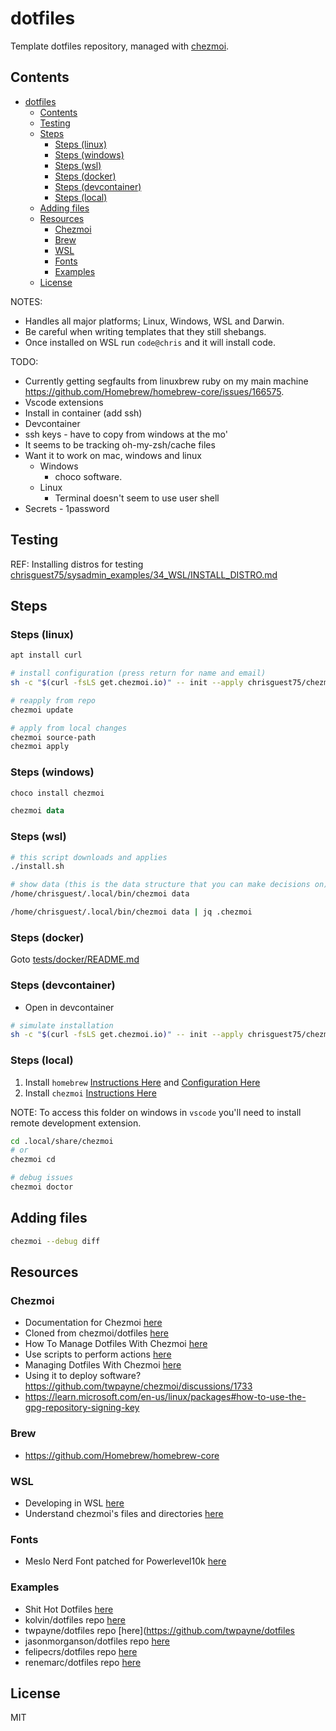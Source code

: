 # dotfiles

Template dotfiles repository, managed with [chezmoi](https://chezmoi.io/).

## Contents

- [dotfiles](#dotfiles)
  - [Contents](#contents)
  - [Testing](#testing)
  - [Steps](#steps)
    - [Steps (linux)](#steps-linux)
    - [Steps (windows)](#steps-windows)
    - [Steps (wsl)](#steps-wsl)
    - [Steps (docker)](#steps-docker)
    - [Steps (devcontainer)](#steps-devcontainer)
    - [Steps (local)](#steps-local)
  - [Adding files](#adding-files)
  - [Resources](#resources)
    - [Chezmoi](#chezmoi)
    - [Brew](#brew)
    - [WSL](#wsl)
    - [Fonts](#fonts)
    - [Examples](#examples)
  - [License](#license)

NOTES:

* Handles all major platforms; Linux, Windows, WSL and Darwin.
* Be careful when writing templates that they still shebangs.  
* Once installed on WSL run `code@chris` and it will install code.  

TODO:

* Currently getting segfaults from linuxbrew ruby on my main machine https://github.com/Homebrew/homebrew-core/issues/166575.  
* Vscode extensions
* Install in container (add ssh)
* Devcontainer
* ssh keys - have to copy from windows at the mo'
* It seems to be tracking oh-my-zsh/cache files
* Want it to work on mac, windows and linux
  * Windows
    * choco software.
  * Linux
    * Terminal doesn't seem to use user shell
* Secrets - 1password

## Testing

REF: Installing distros for testing [chrisguest75/sysadmin_examples/34_WSL/INSTALL_DISTRO.md](https://github.com/chrisguest75/sysadmin_examples/blob/master/34_WSL/INSTALL_DISTRO.md)  

## Steps

### Steps (linux)

```sh
apt install curl

# install configuration (press return for name and email)
sh -c "$(curl -fsLS get.chezmoi.io)" -- init --apply chrisguest75/chezmoi_dotfiles

# reapply from repo
chezmoi update

# apply from local changes
chezmoi source-path
chezmoi apply 
```

### Steps (windows)

```powershell
choco install chezmoi

chezmoi data
```

### Steps (wsl)

```sh
# this script downloads and applies
./install.sh

# show data (this is the data structure that you can make decisions on)
/home/chrisguest/.local/bin/chezmoi data

/home/chrisguest/.local/bin/chezmoi data | jq .chezmoi
```

### Steps (docker)

Goto [tests/docker/README.md](./tests/docker/README.md)  

### Steps (devcontainer)

* Open in devcontainer  

```sh
# simulate installation
sh -c "$(curl -fsLS get.chezmoi.io)" -- init --apply chrisguest75/chezmoi_dotfiles
```

### Steps (local)

1) Install `homebrew` [Instructions Here](https://brew.sh/
) and [Configuration Here](https://docs.brew.sh/Homebrew-on-Linux)  
1) Install `chezmoi` [Instructions Here](https://www.chezmoi.io/install/)  

NOTE: To access this folder on windows in `vscode` you'll need to install remote development extension.  

```sh
cd .local/share/chezmoi
# or
chezmoi cd

# debug issues
chezmoi doctor
```

## Adding files

```sh
chezmoi --debug diff
```

## Resources

### Chezmoi

* Documentation for Chezmoi [here](https://www.chezmoi.io/)  
* Cloned from chezmoi/dotfiles [here](https://github.com/chezmoi/dotfiles)
* How To Manage Dotfiles With Chezmoi [here](https://jerrynsh.com/how-to-manage-dotfiles-with-chezmoi/)
* Use scripts to perform actions [here](https://www.chezmoi.io/user-guide/use-scripts-to-perform-actions/) 
* Managing Dotfiles With Chezmoi [here](https://budimanjojo.com/2021/12/13/managing-dotfiles-with-chezmoi/)
* Using it to deploy software? https://github.com/twpayne/chezmoi/discussions/1733
* https://learn.microsoft.com/en-us/linux/packages#how-to-use-the-gpg-repository-signing-key

### Brew

* https://github.com/Homebrew/homebrew-core

### WSL

* Developing in WSL [here](https://code.visualstudio.com/docs/remote/wsl)
* Understand chezmoi's files and directories [here](https://www.chezmoi.io/user-guide/setup/#understand-chezmois-files-and-directories)

### Fonts

* Meslo Nerd Font patched for Powerlevel10k [here](https://github.com/romkatv/powerlevel10k#meslo-nerd-font-patched-for-powerlevel10k)

### Examples

* Shit Hot Dotfiles [here](https://kolv.in/posts/dotfile-managment)
* kolvin/dotfiles repo [here](https://github.com/kolvin/dotfiles)  
* twpayne/dotfiles repo [here](https://github.com/twpayne/dotfiles
* jasonmorganson/dotfiles repo [here](https://github.com/jasonmorganson/dotfiles)
* felipecrs/dotfiles repo [here](https://github.com/felipecrs/dotfiles)
* renemarc/dotfiles repo [here](https://github.com/renemarc/dotfiles)

## License

MIT
